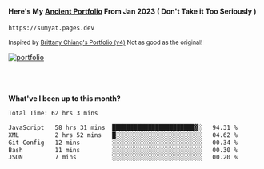 #### Here's My [Ancient Portfolio](https://sumyat.pages.dev) From Jan 2023 ( Don't Take it Too Seriously ) 
````bash
https://sumyat.pages.dev 
````

<sub>Inspired by [Brittany Chiang's Portfolio (v4)](https://v4.brittanychiang.com/) Not as good as the original!</sub>


<a href='https://sumyat.pages.dev/'>
    <img src='https://github.com/sumyat-aung/sumyat-aung/assets/108873224/c9b4f2be-c585-4dd3-84e1-692c3854a6d8' alt='portfolio' align='center' />
</a>


<br />
<br />


<br />
<br />

**What've I been up to this month?**

<!--START_SECTION:waka-->

```txt
Total Time: 62 hrs 3 mins

JavaScript   58 hrs 31 mins  ███████████████████████▓░   94.31 %
XML          2 hrs 52 mins   █░░░░░░░░░░░░░░░░░░░░░░░░   04.62 %
Git Config   12 mins         ░░░░░░░░░░░░░░░░░░░░░░░░░   00.34 %
Bash         11 mins         ░░░░░░░░░░░░░░░░░░░░░░░░░   00.30 %
JSON         7 mins          ░░░░░░░░░░░░░░░░░░░░░░░░░   00.20 %
```

<!--END_SECTION:waka-->




